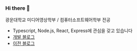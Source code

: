 ### Hi there 👋

<!--
**jho2301/jho2301** is a ✨ _special_ ✨ repository because its `README.md` (this file) appears on your GitHub profile.

Here are some ideas to get you started:

- 🔭 I’m currently working on ...
- 🌱 I’m currently learning ...
- 👯 I’m looking to collaborate on ...
- 🤔 I’m looking for help with ...
- 💬 Ask me about ...
- 📫 How to reach me: ...
- 😄 Pronouns: ...
- ⚡ Fun fact: ...
-->
광운대학교 미디어영상학부 / 컴퓨터소프트웨어학부 전공
<!-- -  - 42Seoul에서 공부 중 (`2020.02` ~ )
- 1일 1알고리즘! (`20.07.31` ~ )-->
- Typescript, Node.js, React, Express에 관심을 갖고 있습니다
- [개발 블로그](https://velog.io/@fan)
- [이전 블로그](https://onwah.tistory.com/)


